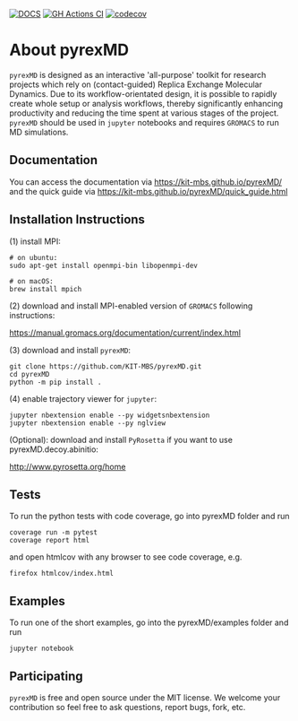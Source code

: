 [![DOCS](https://img.shields.io/badge/docs-1.0-blue?&logo=github)](https://kit-mbs.github.io/pyrexMD/)
[![GH Actions CI](https://github.com/KIT-MBS/pyrexMD/actions/workflows/gh-actions-ci.yml/badge.svg)](https://github.com/KIT-MBS/pyrexMD/actions/workflows/gh-actions-ci.yml)
[![codecov](https://codecov.io/gh/KIT-MBS/pyrexMD/branch/master/graph/badge.svg?token=TdmhhPgQNW)](https://codecov.io/gh/KIT-MBS/pyrexMD)


About pyrexMD
=============

`pyrexMD` is designed as an interactive 'all-purpose' toolkit for research
projects which rely on (contact-guided) Replica Exchange Molecular Dynamics.
Due to its workflow-orientated design, it is possible to rapidly create whole setup or analysis workflows, thereby significantly enhancing productivity and reducing the time spent at various stages of the project. `pyrexMD` should be used in `jupyter`
notebooks and requires `GROMACS` to run MD simulations.


## Documentation
You can access the documentation via https://kit-mbs.github.io/pyrexMD/
<br/>and the quick guide via https://kit-mbs.github.io/pyrexMD/quick_guide.html


## Installation Instructions
(1) install MPI:

    # on ubuntu:
    sudo apt-get install openmpi-bin libopenmpi-dev

    # on macOS:
    brew install mpich

(2) download and install MPI-enabled version of `GROMACS` following instructions:

https://manual.gromacs.org/documentation/current/index.html


(3) download and install `pyrexMD`:

    git clone https://github.com/KIT-MBS/pyrexMD.git
    cd pyrexMD
    python -m pip install .


(4) enable trajectory viewer for `jupyter`:

    jupyter nbextension enable --py widgetsnbextension
    jupyter nbextension enable --py nglview


(Optional): download and install `PyRosetta` if you want to use pyrexMD.decoy.abinitio:

http://www.pyrosetta.org/home


## Tests
To run the python tests with code coverage, go into pyrexMD folder and run

    coverage run -m pytest
    coverage report html

and open htmlcov with any browser to see code coverage, e.g.

    firefox htmlcov/index.html


## Examples
To run one of the short examples, go into the pyrexMD/examples folder and run

    jupyter notebook

## Participating
`pyrexMD` is free and open source under the MIT license. We welcome your contribution so feel free to ask questions, report bugs, fork, etc.
